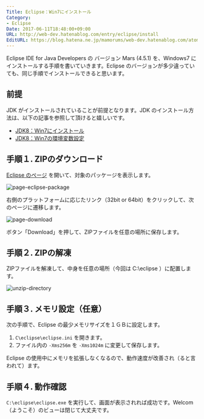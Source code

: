 ```yaml
---
Title: Eclipse：Win7にインストール
Category:
- Eclipse
Date: 2017-06-11T18:48:00+09:00
URL: http://web-dev.hatenablog.com/entry/eclipse/install
EditURL: https://blog.hatena.ne.jp/mamorums/web-dev.hatenablog.com/atom/entry/10328749687179017803
---
```


Eclipse IDE for Java Developers の バージョン Mars (4.5.1) を、Windows7 にインストールする手順を書いていきます。Eclipse のバージョンが多少違っていても、同じ手順でインストールできると思います。

## 前提
JDK がインストールされていることが前提となります。JDK のインストール方法は、以下の記事を参照して頂けると嬉しいです。

- [JDK8：Win7にインストール](/entry/java/jdk/windows-install)
- [JDK8：Win7の環境変数設定](/entry/java/jdk/windows-variables)


## 手順１. ZIPのダウンロード
[Eclipse のページ](https://eclipse.org/downloads/) を開いて、対象のパッケージを表示します。

![page-eclipse-package](http://cdn-ak.f.st-hatena.com/images/fotolife/m/mamorums/20160814/20160814085100.png)

右側のプラットフォームに応じたリンク（32bit or 64bit）をクリックして、次のページに遷移します。

![page-download](http://cdn-ak.f.st-hatena.com/images/fotolife/m/mamorums/20160814/20160814085101.png)

ボタン「Download」を押して、ZIPファイルを任意の場所に保存します。


## 手順２. ZIPの解凍
ZIPファイルを解凍して、中身を任意の場所（今回は C:\eclipse ）に配置します。

![unzip-directory](http://cdn-ak.f.st-hatena.com/images/fotolife/m/mamorums/20160814/20160814085102.png?1471132319)


## 手順３. メモリ設定（任意）
次の手順で、Eclipse の最少メモリサイズを１ＧＢに設定します。

1. `C\eclipse\eclipse.ini` を開きます。
2. ファイル内の `-Xms256m` を `-Xms1024m` に変更して保存します。

Eclipse の使用中にメモリを拡張しなくなるので、動作速度が改善され（ると言われて）ます。


## 手順４. 動作確認
`C:\eclipse\eclipse.exe` を実行して、画面が表示されれば成功です。Welcom（ようこそ）のビューは閉じて大丈夫です。


